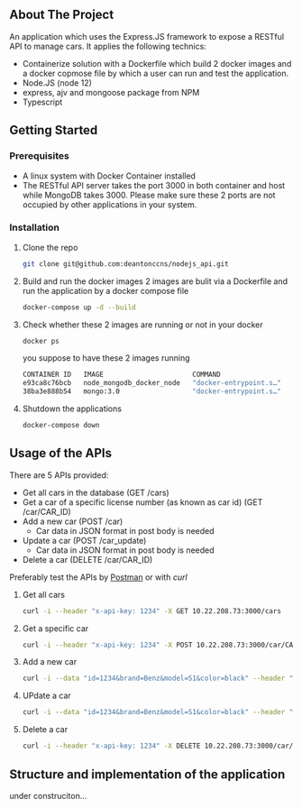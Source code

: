 ## About The Project
An application which uses the Express.JS framework to expose a RESTful API
to manage cars. It applies the following technics:

* Containerize solution with a Dockerfile which build 2 docker images and a docker copmose file by which a user can run and test the application.
* Node.JS (node 12)
* express, ajv and mongoose package from NPM
* Typescript

## Getting Started
### Prerequisites
* A linux system with Docker Container installed
* The RESTful API server takes the port 3000 in both container and host while MongoDB takes 3000. Please make sure these 2 ports are not occupied by other applications in your system.
### Installation
1. Clone the repo
   ```sh
   git clone git@github.com:deantonccns/nodejs_api.git
   ```
2. Build and run the docker images
   2 images are bulit via a Dockerfile and run the application by a docker compose file
   ```sh
   docker-compose up -d --build
   ```
3. Check whether these 2 images are running or not in your docker
   ```sh
   docker ps
   ```
   you suppose to have these 2 images running
   ```sh
   CONTAINER ID   IMAGE                      COMMAND                  CREATED          STATUS          PORTS                      NAMES
   e93ca8c76bcb   node_mongodb_docker_node   "docker-entrypoint.s…"   49 minutes ago   Up 49 minutes   0.0.0.0:3000->3000/tcp     node_mongodb_docker_node_1
   38ba3e888b54   mongo:3.0                  "docker-entrypoint.s…"   3 hours ago      Up 3 hours      0.0.0.0:27017->27017/tcp   node_mongodb_docker_mongo_1
   ```
4. Shutdown the applications
   ```sh
   docker-compose down
   ```
## Usage of the APIs
There are 5 APIs provided:
* Get all cars in the database (GET /cars)
* Get a car of a specific license number (as known as car id) (GET /car/CAR_ID)
* Add a new car (POST /car)
  * Car data in JSON format in post body is needed
* Update a car (POST /car_update)
  * Car data in JSON format in post body is needed
* Delete a car (DELETE /car/CAR_ID)

Preferably test the APIs by [Postman](https://www.postman.com/downloads/)
or
with *curl*

1. Get all cars
   ```sh
   curl -i --header "x-api-key: 1234" -X GET 10.22.208.73:3000/cars
   ```
2. Get a specific car
   ```sh
   curl -i --header "x-api-key: 1234" -X POST 10.22.208.73:3000/car/CAR_ID
   ```
3. Add a new car
   ```sh
   curl -i --data "id=1234&brand=Benz&model=S1&color=black" --header "x-api-key: 1234" -X POST 10.22.208.73:3000/car
   ```
4. UPdate a car
   ```sh
   curl -i --data "id=1234&brand=Benz&model=S1&color=black" --header "x-api-key: 1234" -X POST 10.22.208.73:3000/car_update
   ```
5. Delete a car
   ```sh
   curl -i --header "x-api-key: 1234" -X DELETE 10.22.208.73:3000/car/33
   ```

## Structure and implementation of the application
under construciton...
